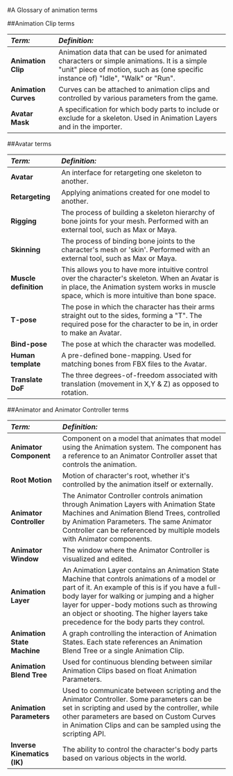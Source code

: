 #A Glossary of animation terms


##Animation Clip terms

|**_Term:_** |**_Definition:_** |
|:---|:---|
|__Animation Clip__ | Animation data that can be used for animated characters or simple animations. It is a simple "unit" piece of motion, such as (one specific instance of) "Idle", "Walk" or "Run".|
|__Animation Curves__ | Curves can be attached to animation clips and controlled by various parameters from the game.|
|__Avatar Mask__ | A specification for which body parts to include or exclude for a skeleton. Used in Animation Layers and in the importer.|


##Avatar terms

|**_Term:_** |**_Definition:_** |
|:---|:---|
|__Avatar__ |An interface for retargeting one skeleton to another. |
|__Retargeting__ |Applying animations created for one model to another. |
|__Rigging__ |The process of building a skeleton hierarchy of bone joints for your mesh. Performed with an external tool, such as Max or Maya. |
|__Skinning__ |The process of binding bone joints to the character's mesh or 'skin'. Performed with an external tool, such as Max or Maya. |
|__Muscle definition__ |This allows you to have more intuitive control over the character's skeleton. When an Avatar is in place, the Animation system works in muscle space, which is more intuitive than bone space. |
|__T-pose__ |The pose in which the character has their arms straight out to the sides, forming a "T". The required pose for the character to be in, in order to make an Avatar. |
|__Bind-pose__| The pose at which the character was modelled. |
|__Human template__ |A pre-defined bone-mapping. Used for matching bones from FBX files to the Avatar. |
|__Translate DoF__ |The three degrees-of-freedom associated with translation (movement in X,Y & Z) as opposed to rotation. |


##Animator and Animator Controller terms

|**_Term:_** |**_Definition:_** |
|:---|:---|
|__Animator Component__ |Component on a model that animates that model using the Animation system. The component has a reference to an Animator Controller asset that controls the animation. |
|__Root Motion__ |Motion of character's root, whether it's controlled by the animation itself or externally. |
|__Animator Controller__ |The Animator Controller controls animation through Animation Layers with Animation State Machines and Animation Blend Trees, controlled by Animation Parameters. The same Animator Controller can be referenced by multiple models with Animator components. |
|__Animator Window__ |The window where the Animator Controller is visualized and edited. |
|__Animation Layer__ |An Animation Layer contains an Animation State Machine that controls animations of a model or part of it. An example of this is if you have a full-body layer for walking or jumping and a higher layer for upper-body motions such as throwing an object or shooting. The higher layers take precedence for the body parts they control. |
|__Animation State Machine__ |A graph controlling the interaction of Animation States. Each state references an Animation Blend Tree or a single Animation Clip. |
|__Animation Blend Tree__ |Used for continuous blending between similar Animation Clips based on float Animation Parameters. |
|__Animation Parameters__ |Used to communicate between scripting and the Animator Controller. Some parameters can be set in scripting and used by the controller, while other parameters are based on Custom Curves in Animation Clips and can be sampled using the scripting API. |
|__Inverse Kinematics (IK)__ |The ability to control the character's body parts based on various objects in the world. |
